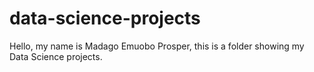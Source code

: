 # data-science-projects

Hello, my name is Madago Emuobo Prosper, this is a folder showing my Data Science projects.
